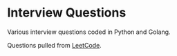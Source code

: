 # Interview Questions

Various interview questions coded in Python and Golang.

Questions pulled from [LeetCode](leetcode.com).
